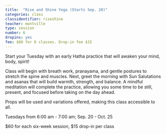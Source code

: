 ```yaml
---
title:  "Rise and Shine Yoga (Starts Sep. 20)"
categories: class
classidentifier: riseshine
teacher: montville
type: session
number: 6
dropins: yes
fee: $60 for 6 classes. Drop-in fee $15
---
```

Start your Tuesday with an early Hatha practice that will awaken your mind, body, spirit!

Class will begin with breath work, pranayama, and gentle postures to stretch the spine and muscles. Next, greet the morning with Sun Salutations and asanas that will build warmth, strength, and balance. A mindful meditation will complete the practice, allowing you some time to be still, present, and focused before taking on the day ahead.

Props will be used and variations offered, making this class accessible to all.

Tuesdays from 6:00 am - 7:00 am; Sep. 20 - Oct. 25

$60 for each six-week session, $15 drop-in per class
